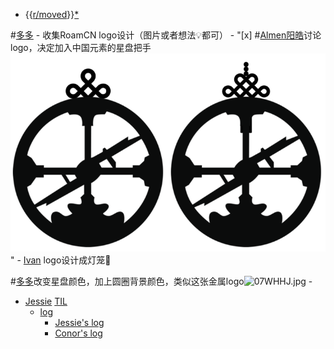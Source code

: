 -  {{[r/moved](r/moved.md)}}[*](((0R-WBWzvq)))

#[多多](多多.md)
    - 收集RoamCN logo设计（图片或者想法💡都可）
        - "[x] #[Almen阳皓](Almen阳皓.md)讨论logo，决定加入中国元素的星盘把手![](../images/IPv3ud68K8.png?)"
        - [Ivan](Ivan.md) logo设计成灯笼🏮
        
#[多多](多多.md)改变星盘颜色，加上圆圈背景颜色，类似这张金属logo![07WHHJ.jpg](https://s1.ax1x.com/2020/10/16/07WHHJ.jpg)
    - 
- [Jessie](Jessie.md) [TIL](TIL.md)
    - [log](log.md)
        - [Jessie's log](https://roamresearch.com/#/app/fat-garage/page/sJpNUrRLV)
        - [Conor's log](https://roamresearch.com/#/app/help/page/VQwVYFxei)

